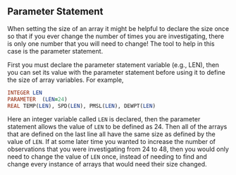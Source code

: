 ## Parameter Statement

When setting the size of an array it might be helpful to declare the size once so that if you ever change the number of times you are investigating, there is only one number that you will need to change! The tool to help in this case is the parameter statement.

First you must declare the parameter statement variable (e.g., LEN), then you can set its value with the parameter statement before using it to define the size of array variables. For example,

```fortran
INTEGER LEN
PARAMETER  (LEN=24)
REAL TEMP(LEN), SPD(LEN), PMSL(LEN), DEWPT(LEN)
```

Here an integer variable called `LEN` is declared, then the parameter statement allows the value of `LEN` to be defined as 24. Then all of the arrays that are defined on the last line all have the same size as defined by the value of `LEN`. If at some later time you wanted to increase the number of observations that you were investigating from 24 to 48, then you would only need to change the value of `LEN` once, instead of needing to find and change every instance of arrays that would need their size changed.

